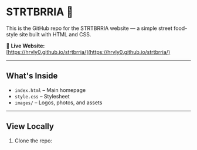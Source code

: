 # STRTBRRIA 🌮

This is the GitHub repo for the STRTBRRIA website — a simple street food-style site built with HTML and CSS.

🔗 **Live Website:**  
[https://hrvly0.github.io/strtbrria/](https://hrvly0.github.io/strtbrria/)

---

## What's Inside

- `index.html` – Main homepage  
- `style.css` – Stylesheet  
- `images/` – Logos, photos, and assets

---

## View Locally

1. Clone the repo:
